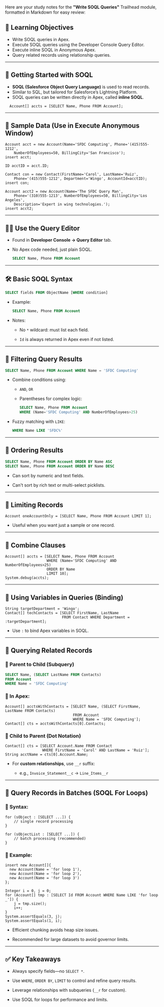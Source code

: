 Here are your study notes for the **"Write SOQL Queries"** Trailhead module, formatted in Markdown for easy review:

## 🎯 Learning Objectives
- Write SOQL queries in Apex.
- Execute SOQL queries using the Developer Console Query Editor.
- Execute inline SOQL in Anonymous Apex.
- Query related records using relationship queries.

---

## 🚀 Getting Started with SOQL

- **SOQL (Salesforce Object Query Language)** is used to read records.
- Similar to SQL, but tailored for Salesforce’s Lightning Platform.
- SOQL queries can be written directly in Apex, called **inline SOQL**.
  
```apex
  Account[] accts = [SELECT Name, Phone FROM Account];
```

---

## 🧪 Sample Data (Use in Execute Anonymous Window)

```apex
Account acct = new Account(Name='SFDC Computing', Phone='(415)555-1212',
    NumberOfEmployees=50, BillingCity='San Francisco');
insert acct;

ID acctID = acct.ID;

Contact con = new Contact(FirstName='Carol', LastName='Ruiz',
    Phone='(415)555-1212', Department='Wingo', AccountId=acctID);
insert con;

Account acct2 = new Account(Name='The SFDC Query Man',
    Phone='(310)555-1213', NumberOfEmployees=50, BillingCity='Los Angeles',
    Description='Expert in wing technologies.');
insert acct2;
```

---

## 🧑‍💻 Use the Query Editor

- Found in **Developer Console → Query Editor** tab.
    
- No Apex code needed, just plain SOQL.
    
    ```sql
    SELECT Name, Phone FROM Account
    ```
    

---

## 🛠 Basic SOQL Syntax

```sql
SELECT fields FROM ObjectName [WHERE condition]
```

- Example:
    
    ```sql
    SELECT Name, Phone FROM Account
    ```
    
- Notes:
    
    - No `*` wildcard: must list each field.
        
    - `Id` is always returned in Apex even if not listed.
        

---

## 🎯 Filtering Query Results

```sql
SELECT Name, Phone FROM Account WHERE Name = 'SFDC Computing'
```

- Combine conditions using:
    
    - `AND`, `OR`
        
    - Parentheses for complex logic:
        
        ```sql
        SELECT Name, Phone FROM Account
        WHERE (Name='SFDC Computing' AND NumberOfEmployees>25)
        ```
        
- Fuzzy matching with `LIKE`:
    
    ```sql
    WHERE Name LIKE 'SFDC%'
    ```
    

---

## 📑 Ordering Results

```sql
SELECT Name, Phone FROM Account ORDER BY Name ASC
SELECT Name, Phone FROM Account ORDER BY Name DESC
```

- Can sort by numeric and text fields.
    
- Can't sort by rich text or multi-select picklists.
    

---

## 🔢 Limiting Records

```apex
Account oneAccountOnly = [SELECT Name, Phone FROM Account LIMIT 1];
```

- Useful when you want just a sample or one record.
    

---

## 🔄 Combine Clauses

```apex
Account[] accts = [SELECT Name, Phone FROM Account
                   WHERE (Name='SFDC Computing' AND NumberOfEmployees>25)
                   ORDER BY Name
                   LIMIT 10];
System.debug(accts);
```

---

## 🎯 Using Variables in Queries (Binding)

```apex
String targetDepartment = 'Wingo';
Contact[] techContacts = [SELECT FirstName, LastName
                          FROM Contact WHERE Department = :targetDepartment];
```

- Use `:` to bind Apex variables in SOQL.
    

---

## 🔗 Querying Related Records

### 🔄 Parent to Child (Subquery)

```sql
SELECT Name, (SELECT LastName FROM Contacts)
FROM Account
WHERE Name = 'SFDC Computing'
```

### 🔄 In Apex:

```apex
Account[] acctsWithContacts = [SELECT Name, (SELECT FirstName, LastName FROM Contacts)
                               FROM Account
                               WHERE Name = 'SFDC Computing'];
Contact[] cts = acctsWithContacts[0].Contacts;
```

### 🔄 Child to Parent (Dot Notation)

```apex
Contact[] cts = [SELECT Account.Name FROM Contact
                 WHERE FirstName = 'Carol' AND LastName = 'Ruiz'];
String acctName = cts[0].Account.Name;
```

- For **custom relationships**, use `__r` suffix:
    
    - e.g., `Invoice_Statement__c` → `Line_Items__r`
        

---

## 🔁 Query Records in Batches (SOQL For Loops)

### 🔹 Syntax:

```apex
for (sObject : [SELECT ...]) {
    // single record processing
}

for (sObjectList : [SELECT ...]) {
    // batch processing (recommended)
}
```

### 🔹 Example:

```apex
insert new Account[]{
  new Account(Name = 'for loop 1'),
  new Account(Name = 'for loop 2'),
  new Account(Name = 'for loop 3')
};

Integer i = 0, j = 0;
for (Account[] tmp : [SELECT Id FROM Account WHERE Name LIKE 'for loop _']) {
    j = tmp.size();
    i++;
}
System.assertEquals(3, j);
System.assertEquals(1, i);
```

- Efficient chunking avoids heap size issues.
    
- Recommended for large datasets to avoid governor limits.
    

---

## ✅ Key Takeaways

- Always specify fields—no `SELECT *`.
    
- Use `WHERE`, `ORDER BY`, `LIMIT` to control and refine query results.
    
- Leverage relationships with subqueries (`__r` for custom).
    
- Use SOQL for loops for performance and limits.
    
